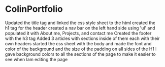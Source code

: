 # ColinPortfolio
Updated the title tag and linked the css style sheet to the html 
created the h1 tag for the header
created a nav bar on the left hand side using 'ul' and populated it with About me, Projects, and contact me
Created the footer with the h3 tag
Added 3 articles with sections inside of them each with their own headers 
started the css sheet with the body and made the font and color of the background and the size of the padding on all sides of the H1
I gave background colors to all the sections of the page to make it easier to see when Iam editing the page 

